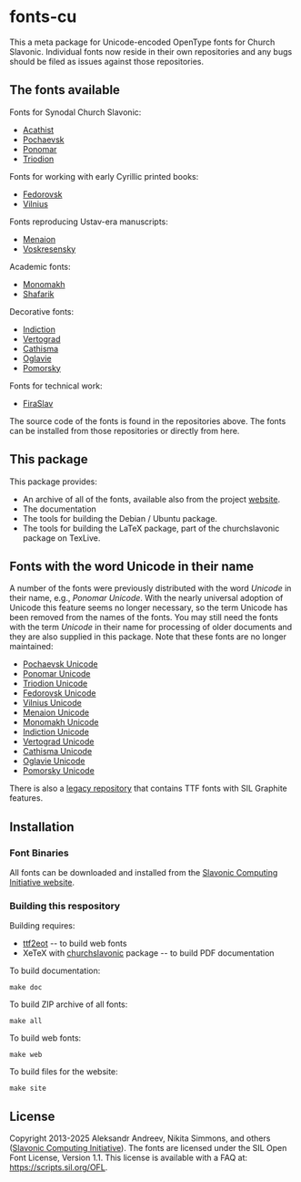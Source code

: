 # fonts-cu

This a meta package for Unicode-encoded OpenType fonts for Church Slavonic.
Individual fonts now reside in their own repositories and any bugs should be filed as issues against those repositories.

## The fonts available

Fonts for Synodal Church Slavonic:

* [Acathist](https://github.com/slavonic/Acathist)
* [Pochaevsk](https://github.com/slavonic/Pochaevsk)
* [Ponomar](https://github.com/slavonic/Ponomar)
* [Triodion](https://github.com/slavonic/Triodion)

Fonts for working with early Cyrillic printed books:

* [Fedorovsk](https://github.com/slavonic/Fedorovsk)
* [Vilnius](https://github.com/slavonic/Vilnius)

Fonts reproducing Ustav-era manuscripts:

* [Menaion](https://github.com/slavonic/Menaion)
* [Voskresensky](https://github.com/slavonic/Voskresensky)

Academic fonts:

* [Monomakh](https://github.com/slavonic/Monomakh)
* [Shafarik](https://github.com/slavonic/Shafarik)

Decorative fonts:

* [Indiction](https://github.com/slavonic/Indiction)
* [Vertograd](https://github.com/slavonic/Vertograd)
* [Cathisma](https://github.com/slavonic/Cathisma)
* [Oglavie](https://github.com/slavonic/Oglavie)
* [Pomorsky](https://github.com/slavonic/Pomorsky)

Fonts for technical work:

* [FiraSlav](https://github.com/slavonic/FiraSlav)

The source code of the fonts is found in the repositories above. The fonts can be installed from those repositories or directly from here.

## This package

This package provides:

* An archive of all of the fonts, available also from the project [website](https://sci.ponomar.net/fonts.html).
* The documentation
* The tools for building the Debian / Ubuntu package.
* The tools for building the LaTeX package, part of the churchslavonic package on TexLive.

## Fonts with the word Unicode in their name

A number of the fonts were previously distributed with the word *Unicode* in their name, e.g., *Ponomar Unicode*. With the nearly universal adoption of Unicode this feature seems no longer necessary, so the term Unicode has been removed from the names of the fonts. You may still need the fonts with the term *Unicode* in their name for processing of older documents and they are also supplied in this package. Note that these fonts are no longer maintained:

* [Pochaevsk Unicode]()
* [Ponomar Unicode]()
* [Triodion Unicode]()
* [Fedorovsk Unicode]()
* [Vilnius Unicode]()
* [Menaion Unicode]()
* [Monomakh Unicode]()
* [Indiction Unicode]()
* [Vertograd Unicode]()
* [Cathisma Unicode]()
* [Oglavie Unicode]()
* [Pomorsky Unicode]()

There is also a [legacy repository](https://github.com/slavonic/fonts-cu-legacy) that contains TTF fonts with SIL Graphite features.

## Installation

### Font Binaries

All fonts can be downloaded and installed from the
[Slavonic Computing Initiative website](https://sci.ponomar.net/fonts.html).

### Building this respository

Building requires:

* [ttf2eot](https://github.com/fontello/ttf2eot) -- to build web fonts
* XeTeX with [churchslavonic](https://www.ctan.org/pkg/churchslavonic) package -- to build PDF documentation

To build documentation:

```
make doc
```

To build ZIP archive of all fonts:

```
make all
```

To build web fonts:

```
make web
```

To build files for the website:

```
make site
```

## License

Copyright 2013-2025 Aleksandr Andreev, Nikita Simmons, and others
([Slavonic Computing Initiative](https://sci.ponomar.net/)).
The fonts are licensed under the SIL Open Font License, Version 1.1.
This license is available with a FAQ at: https://scripts.sil.org/OFL.
